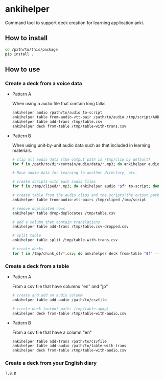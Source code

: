 # ankihelper

Command tool to support deck creation for learning application anki.

## How to install

```bash
cd /path/to/this/package
pip install .
```

## How to use

### Create a deck from a voice data

- Pattern A

  When using a audio file that contain long talks

  ```bash
  ankihelper audio /path/to/audio to-script
  ankihelper table from-audio-vtt-pair /path/to/audio /tmp/script/AUDIO_FILENAME.vtt
  ankihelper table add-trans /tmp/table.csv
  ankihelper deck from-table /tmp/table-with-trans.csv
  ```

- Pattern B

  When using unit-by-unit audio data such as that included in learning materials.

  ```bash
  # clip all audio data (the output path is /tmp/clip by default)
  for f in /path/to/dir/contain/audio/data/*.mp3; do ankihelper audio "$f" clip-per-silence; done

  # Move audio data for learning to another directory, etc.

  # create scripts with each audio files
  for f in /tmp/cliped/*.mp3; do ankihelper audio "$f" to-script; done

  # create table from the audio clips and the scripts(the output path is /tmp/table.csv)
  ankihelper table from-audio-vtt-pairs /tmp/cliped /tmp/script

  # remove duplicated rows
  ankihelper table drop-duplocates /tmp/table.csv

  # add a column that contain translations
  ankihelper table add-trans /tmp/table.csv-dropped.csv

  # split table
  ankihelper table split /tmp/table-with-trans.csv

  # create decks
  for f in /tmp/chunk_df/*.csv; do ankihelper deck from-table "$f" --output_filepath "$f".apkg; done
  ```

### Create a deck from a table

- Pattern A

  From a csv file that have columns "en" and "jp"

  ```bash
  # create and add an audio columm
  ankihelper table add-audio /path/to/csvfile

  # create deck (output path: /tmp/table.apkg)
  ankihelper deck from-table /tmp/table-with-audio.csv
  ```

- Pattern B

  From a csv file that have a column "en"

  ```bash
  ankihelper table add-trans /path/to/csvfile
  ankihelper table add-audio /path/to/table-with-trans
  ankihelper deck from-table /tmp/table-with-audio.csv
  ```

### Create a deck from your English diary

```bash
T.B.D
```
